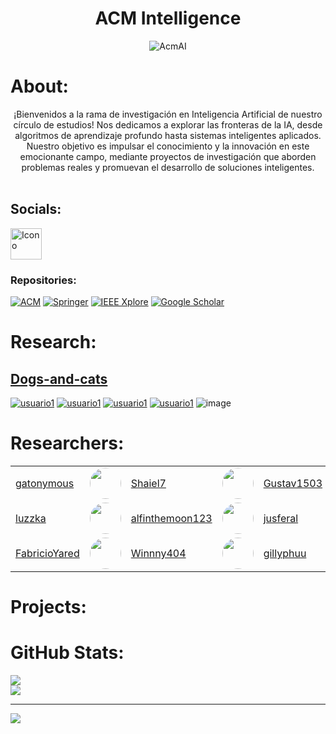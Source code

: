 <link rel="stylesheet" href="https://cdnjs.cloudflare.com/ajax/libs/font-awesome/5.15.4/css/all.min.css">

# <center> ACM Intelligence </center>

<p align="center">
  <img src="https://i.imgur.com/WXwfncf.png" alt="AcmAI"> 
</p>

# About:
<center>¡Bienvenidos a la rama de investigación en Inteligencia Artificial de nuestro círculo de estudios! Nos dedicamos a explorar las fronteras de la IA, desde algoritmos de aprendizaje profundo hasta sistemas inteligentes aplicados. Nuestro objetivo es impulsar el conocimiento y la innovación en este emocionante campo, mediante proyectos de investigación que aborden problemas reales y promuevan el desarrollo de soluciones inteligentes.</center>

<br>



## Socials:
<a href="https://web.facebook.com/ACMUNSAAC/?locale=es_LA&_rdc=1&_rdr">
  <img src="https://i.imgur.com/iRoA2cy.png" alt="Icono" width="50" height="50" style="fill:red;">
</a>


### Repositories:
[![ACM](https://img.shields.io/badge/ACM-Association_for_Computing_Machinery-informational?style=flat&logo=acm&logoColor=white)](https://www.acm.org/)
[![Springer](https://img.shields.io/badge/Springer-informational?style=flat&logo=springer&logoColor=white)](https://www.springer.com/la)
[![IEEE Xplore](https://img.shields.io/badge/IEEE_Xplore-informational?style=flat&logo=ieee&logoColor=white)](https://ieeexplore.ieee.org/Xplore/home.jsp)
[![Google Scholar](https://img.shields.io/badge/Google_Scholar-informational?style=flat&logo=google-scholar&logoColor=white)](https://scholar.google.es/)


# Research:
## [Dogs-and-cats](https://github.com/acm-ai/Dogs-and-cats)
[![usuario1](https://github.com/gatonymous.png?size=50)](https://github.com/gatonymous)
[![usuario1](https://github.com/luzzka.png?size=50)](https://github.com/luzzka)
[![usuario1](https://github.com/alfinthemoon123.png?size=50)](https://github.com/alfinthemoon123)
[![usuario1](https://github.com/gillyphuu.png?size=50)](https://github.com/gillyphuu)
![image](https://github.com/acm-ai/acm-ai/assets/168693285/33e9290e-4462-43d2-816b-1983a819eabb)
<!--[![usuario2](https://github.com/Shaiel7.png?size=50)](https://github.com/Shaiel7)-->
<!--[![usuario1](https://github.com/Gustav1503.png?size=50)](https://github.com/Gustav1503)-->
<!--[![usuario1](https://github.com/jusferal.png?size=50)](https://github.com/jusferal)-->
<!--[![usuario1](https://github.com/FabricioYared.png?size=50)](https://github.com/FabricioYared)-->


# Researchers:

|  |  |  |  |  |  |
|---------|----------------|---------|----------------|---------|----------------|
| [gatonymous](https://github.com/gatonymous) | <img src="https://github.com/gatonymous.png?size=50" width="50" height="50" style="border-radius: 50%;"> | [Shaiel7](https://github.com/Shaiel7) | <img src="https://github.com/Shaiel7.png?size=50" width="50" height="50" style="border-radius: 50%;"> | [Gustav1503](https://github.com/Gustav1503) | <img src="https://github.com/Gustav1503.png?size=50" width="50" height="50" style="border-radius: 50%;"> |
| [luzzka](https://github.com/luzzka) | <img src="https://github.com/luzzka.png?size=50" width="50" height="50" style="border-radius: 50%;"> | [alfinthemoon123](https://github.com/alfinthemoon123) | <img src="https://github.com/alfinthemoon123.png?size=50" width="50" height="50" style="border-radius: 50%;"> | [jusferal](https://github.com/jusferal) | <img src="https://github.com/jusferal.png?size=50" width="50" height="50" style="border-radius: 50%;"> |
| [FabricioYared](https://github.com/FabricioYared) | <img src="https://github.com/FabricioYared.png?size=50" width="50" height="50" style="border-radius: 50%;"> | [Winnny404](https://github.com/Winnny404) | <img src="https://github.com/Winnny404.png?size=50" width="50" height="50" style="border-radius: 50%;"> | [gillyphuu](https://github.com/gillyphuu) | <img src="https://github.com/gillyphuu.png?size=50" width="50" height="50" style="border-radius: 50%;"> |

# Projects:


# <i class="fas fa-trophy" style="color:cyan"></i> GitHub Stats:
![](https://github-readme-stats.vercel.app/api?username=acm-ai&theme=gotham&hide_border=false&include_all_commits=false&count_private=false)<br/>
![](https://github-readme-streak-stats.herokuapp.com/?user=acm-ai&theme=gotham&hide_border=false)<br/>


---
[![](https://visitcount.itsvg.in/api?id=acm-ai&icon=0&color=0)](https://visitcount.itsvg.in)
